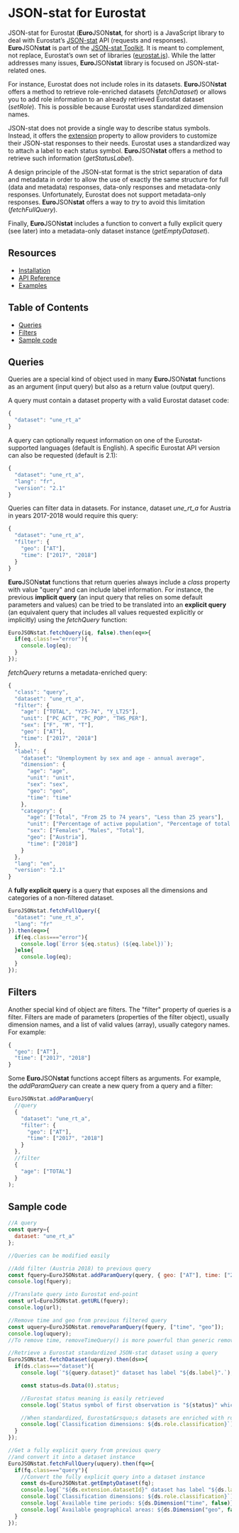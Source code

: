 # JSON-stat for Eurostat

JSON-stat for Eurostat (**Euro**JSON**stat**, for short) is a JavaScript library to deal with Eurostat&rsquo;s [JSON-stat](https://json-stat.org/format/) API (requests and responses). **Euro**JSON**stat** is part of the [JSON-stat Toolkit](https://json-stat.com). It is meant to complement, not replace, Eurostat&rsquo;s own set of libraries ([eurostat.js](https://github.com/eurostat/eurostat.js)). While the latter addresses many issues, **Euro**JSON**stat** library is focused on JSON-stat-related ones.

For instance, Eurostat does not include roles in its datasets. **Euro**JSON**stat** offers a method to retrieve role-enriched datasets (*fetchDataset*) or allows you to add role information to an already retrieved Eurostat dataset (*setRole*). This is possible because Eurostat uses standardized dimension names.

JSON-stat does not provide a single way to describe status symbols. Instead, it offers the [extension](https://json-stat.org/format/#extension) property to allow providers to customize their JSON-stat responses to their needs. Eurostat uses a standardized way to attach a label to each status symbol. **Euro**JSON**stat** offers a method to retrieve such information (*getStatusLabel*).

A design principle of the JSON-stat format is the strict separation of data and metadata in order to allow the use of exactly the same structure for full (data and metadata) responses, data-only responses and metadata-only responses. Unfortunately, Eurostat does not support metadata-only responses. **Euro**JSON**stat** offers a way to *try* to avoid this limitation (*fetchFullQuery*).

Finally, **Euro**JSON**stat** includes a function to convert a fully explicit query (see later) into a metadata-only dataset instance (*getEmptyDataset*).

## Resources

* [Installation](https://github.com/jsonstat/euro/blob/master/docs/INSTALL.md)
* [API Reference](https://github.com/jsonstat/euro/blob/master/docs/API.md)
* [Examples](https://github.com/jsonstat/euro/blob/master/docs/EXAMPLES.md)

## Table of Contents

* [Queries](#queries)
* [Filters](#filters)
* [Sample code](#sample-code)

## Queries

Queries are a special kind of object used in many **Euro**JSON**stat** functions as an argument (input query) but also as a return value (output query).

A query must contain a dataset property with a valid Eurostat dataset code:

```js
{
  "dataset": "une_rt_a"
}
```

A query can optionally request information on one of the Eurostat-supported languages (default is English). A specific Eurostat API version can also be requested (default is 2.1):

```js
{
  "dataset": "une_rt_a",
  "lang": "fr",
  "version": "2.1"
}
```

Queries can filter data in datasets. For instance, dataset *une_rt_a* for Austria in years 2017-2018 would require this query:

```js
{
  "dataset": "une_rt_a",
  "filter": {
    "geo": ["AT"],
    "time": ["2017", "2018"]
  }
}
```

**Euro**JSON**stat** functions that return queries always include a *class* property with value "query" and can include label information. For instance, the previous **implicit query** (an input query that relies on some default parameters and values) can be tried to be translated into an **explicit query** (an equivalent query that includes all values requested explicitly or implicitly) using the *fetchQuery* function:

```js
EuroJSONstat.fetchQuery(iq, false).then(eq=>{
  if(eq.class!=="error"){
    console.log(eq);
  }
});
```

*fetchQuery* returns a metadata-enriched query:

```js
{
  "class": "query",
  "dataset": "une_rt_a",
  "filter": {
    "age": ["TOTAL", "Y25-74", "Y_LT25"],
    "unit": ["PC_ACT", "PC_POP", "THS_PER"],
    "sex": ["F", "M", "T"],
    "geo": ["AT"],
    "time": ["2017", "2018"]
  },
  "label": {
    "dataset": "Unemployment by sex and age - annual average",
    "dimension": {
      "age": "age",
      "unit": "unit",
      "sex": "sex",
      "geo": "geo",
      "time": "time"
    },
    "category": {
      "age": ["Total", "From 25 to 74 years", "Less than 25 years"],
      "unit": ["Percentage of active population", "Percentage of total population", "Thousand persons"],
      "sex": ["Females", "Males", "Total"],
      "geo": ["Austria"],
      "time": ["2018"]
    }
  },
  "lang": "en",
  "version": "2.1"
}
```

A **fully explicit query** is a query that exposes all the dimensions and categories of a non-filtered dataset.

```js
EuroJSONstat.fetchFullQuery({
  "dataset": "une_rt_a",
  "lang": "fr"
}).then(eq=>{
  if(eq.class==="error"){
    console.log(`Error ${eq.status} (${eq.label})`);
  }else{
    console.log(eq);
  }
});
```

## Filters

Another special kind of object are filters. The "filter" property of queries is a filter. Filters are made of parameters (properties of the filter object), usually dimension names, and a list of valid values (array), usually category names. For example:

```js
{
  "geo": ["AT"],
  "time": ["2017", "2018"]
}
```

Some **Euro**JSON**stat** functions accept filters as arguments. For example, the *addParamQuery* can create a new query from a query and a filter:

```js
EuroJSONstat.addParamQuery(
  //query
  {
    "dataset": "une_rt_a",
    "filter": {
      "geo": ["AT"],
      "time": ["2017", "2018"]
    }
  },
  //filter
  {
    "age": ["TOTAL"]
  }
);
```

## Sample code

```js
//A query
const query={
  dataset: "une_rt_a"
};

//Queries can be modified easily

//Add filter (Austria 2018) to previous query
const fquery=EuroJSONstat.addParamQuery(query, { geo: ["AT"], time: ["2018"] });
console.log(fquery);

//Translate query into Eurostat end-point
const url=EuroJSONstat.getURL(fquery);
console.log(url);

//Remove time and geo from previous filtered query
const uquery=EuroJSONstat.removeParamQuery(fquery, ["time", "geo"]);
console.log(uquery);
//To remove time, removeTimeQuery() is more powerful than generic removeParamQuery()

//Retrieve a Eurostat standardized JSON-stat dataset using a query
EuroJSONstat.fetchDataset(uquery).then(ds=>{
  if(ds.class==="dataset"){
    console.log(`"${query.dataset}" dataset has label "${ds.label}".`);

    const status=ds.Data(0).status;

    //Eurostat status meaning is easily retrieved
    console.log(`Status symbol of first observation is "${status}" which means "${EuroJSONstat.getStatusLabel(ds, status)}".`);

    //When standardized, Eurostat&rsquo;s datasets are enriched with roles
    console.log(`Classification dimensions: ${ds.role.classification}`);    
  }
});

//Get a fully explicit query from previous query
//and convert it into a dataset instance
EuroJSONstat.fetchFullQuery(uquery).then(fq=>{
  if(fq.class==="query"){
    //Convert the fully explicit query into a dataset instance
    const ds=EuroJSONstat.getEmptyDataset(fq);
    console.log(`"${ds.extension.datasetId}" dataset has label "${ds.label}".`);
    console.log(`Classification dimensions: ${ds.role.classification}`);    
    console.log(`Available time periods: ${ds.Dimension("time", false)}`);    
    console.log(`Available geographical areas: ${ds.Dimension("geo", false)}`);    
  }
});
```
